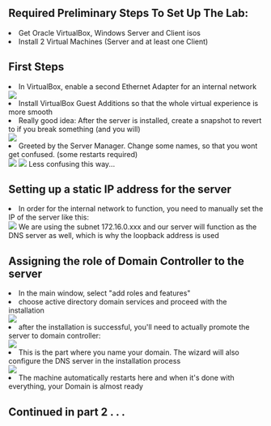 <h2>Required Preliminary Steps To Set Up The Lab:</h2>
<li>Get Oracle VirtualBox, Windows Server and Client isos</li>
<li>Install 2 Virtual Machines (Server and at least one Client)</li>

<h2>First Steps</h2>

<li>In VirtualBox, enable a second Ethernet Adapter for an internal network</li>
<img src="https://i.imgur.com/grLHcqZ.png">

<li>Install VirtualBox Guest Additions so that the whole virtual experience is more smooth</li>

<li>Really good idea: After the server is installed, create a snapshot to revert to if you break something (and you will)</li>
<img src="https://i.imgur.com/RRjjcdv.png">

<li>Greeted by the Server Manager. Change some names, so that you wont get confused. (some restarts required)</li>
<img src="https://i.imgur.com/OyRKTBp.png">

<img src="https://i.imgur.com/sp6LKjt.png">
Less confusing this way...

<h2>Setting up a static IP address for the server</h2>

<li>In order for the internal network to function, you need to manually set the IP of the server like this:</li>
<img src="https://i.imgur.com/k8XLhxD.png">
We are using the subnet 172.16.0.xxx and our server will function as the DNS server as well, which is why the loopback address is used 

<h2>Assigning the role of Domain Controller to the server</h2>
<li>In the main window, select "add roles and features"</li>
<li>choose active directory domain services and proceed with the installation</li>
<img src="https://i.imgur.com/Nr1UmBF.png">

<li>after the installation is successful, you'll need to actually promote the server to domain controller:</li>
<img src="https://i.imgur.com/Q61PVdi.png">

<li>This is the part where you name your domain. The wizard will also configure the DNS server in the installation process</li>
<img src="https://i.imgur.com/Mi5tVXr.png">

<li> The machine automatically restarts here and when it's done with everything, your Domain is almost ready</li>

<h2> Continued in part 2 . . . </h2>
